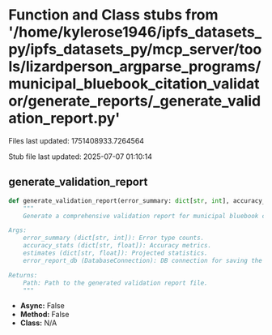 # Function and Class stubs from '/home/kylerose1946/ipfs_datasets_py/ipfs_datasets_py/mcp_server/tools/lizardperson_argparse_programs/municipal_bluebook_citation_validator/generate_reports/_generate_validation_report.py'

Files last updated: 1751408933.7264564

Stub file last updated: 2025-07-07 01:10:14

## generate_validation_report

```python
def generate_validation_report(error_summary: dict[str, int], accuracy_stats: dict[str, float], estimates: dict[str, float], error_report_db) -> Path:
    """
    Generate a comprehensive validation report for municipal bluebook citations.

Args:
    error_summary (dict[str, int]): Error type counts.
    accuracy_stats (dict[str, float]): Accuracy metrics.
    estimates (dict[str, float]): Projected statistics.
    error_report_db (DatabaseConnection): DB connection for saving the report.

Returns:
    Path: Path to the generated validation report file.
    """
```
* **Async:** False
* **Method:** False
* **Class:** N/A
